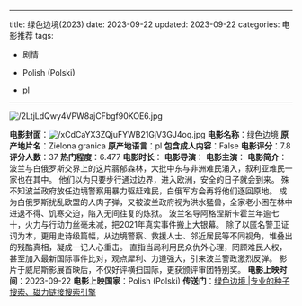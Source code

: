 
---
title: 绿色边境(2023)
date: 2023-09-22
updated: 2023-09-22
categories: 电影推荐
tags:

- 剧情

- Polish (Polski)
- pl
---

<img src="https://image.tmdb.org/t/p/original/2LtjLdQwy4VPW8ajCFbgf90KOE6.jpg" alt="/2LtjLdQwy4VPW8ajCFbgf90KOE6.jpg" title="/2LtjLdQwy4VPW8ajCFbgf90KOE6.jpg">

**电影封面**：<img src="https://image.tmdb.org/t/p/w200/xCdCaYX3ZQjuFYWB21GjV3GJ4oq.jpg" alt="/xCdCaYX3ZQjuFYWB21GjV3GJ4oq.jpg" title="/xCdCaYX3ZQjuFYWB21GjV3GJ4oq.jpg">
**电影名称**：绿色边境
**原产地片名**：Zielona granica
**原产地语言**：pl
**包含成人内容**：False
**电影评分**：7.8
**评分人数**：37
**热门程度**：6.477
**电影时长**：
**电影导演**：
**电影主演**：
**电影简介**：波兰与白俄罗斯交界上的这片蓊郁森林，大批中东与非洲难民涌入，叙利亚难民一家也在其中。 他们以为只要步行通过边界，进入欧洲，安全的日子就会到来。 殊不知波兰政府放任边境警察用暴力驱赶难民，白俄军方会再将他们逐回原地。 成为白俄罗斯扰乱欧盟的人肉子弹，又被波兰政府视为洪水猛兽，全家老小困在林中进退不得、饥寒交迫，陷入无间往复的炼狱。  波兰名导阿格涅斯卡霍兰年逾七十，火力与行动力丝毫未减，把2021年真实事件搬上大银幕。 除了以匿名警卫证词为本，更用史诗级篇幅，从边境警察、救援人士、邻近居民等不同视角，堆叠出的残酷真相，凝成一记人心重击。 直指当局利用民众仇外心理，罔顾难民人权，甚至加入最新国际事件比对，观点犀利、力道强大，引来波兰警政激烈反弹。 影片于威尼斯影展首映后，不仅好评横扫国际，更获颁评审团特别奖。
**电影上映时间**：2023-09-22
**电影上映国家**：Polish (Polski)
**传送门**：[绿色边境 |专业的种子搜索、磁力链接搜索引擎](https://movie.amd794.com:2083/?search=Zielona%20granica&ordering=&mode=match_phrase&page_size=10&page=1)

